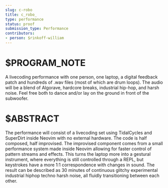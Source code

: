 ```yaml
---
slug: c-robo
title: c_robo_
type: performance
status: proof
submission_type: Performance
contributors:
- person: $rinkoff-william
---
```


# $PROGRAM_NOTE

A livecoding performance with one person, one laptop, a digital feedback patch and hundreds of .wav files (most of which are drum loops). The audio will be a blend of Algorave, hardcore breaks, industrial hip-hop, and harsh noise. Feel free both to dance and/or lay on the ground in front of the subwoofer.

# $ABSTRACT

The performance will consist of a livecoding set using TidalCycles and SuperDirt inside Neovim with no external hardware. The code is half composed, half improvised. The improvised component comes from a small performance system made inside Neovim allowing for faster control of pattern streams and effects. This turns the laptop more into a gestural instrument, where everything is still controlled through a REPL, but keystrokes have a more 1:1 correspondence with changes in sound. The result can be described as 30 minutes of continuous glitchy experimental industrial hiphop techno harsh noise, all fluidly transitioning between each other.